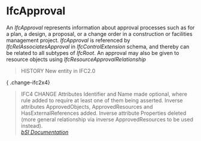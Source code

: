 IfcApproval
===========
An _IfcApproval_ represents information about approval processes such as for a
plan, a design, a proposal, or a change order in a construction or facilities
management project. _IfcApproval_ is referenced by _IfcRelAssociatesApproval_
in _IfcControlExtension_ schema, and thereby can be related to all subtypes of
_IfcRoot_. An approval may also be given to resource objects using
_IfcResourceApprovalRelationship_  
  
> HISTORY  New entity in IFC2.0  
  
{ .change-ifc2x4}  
> IFC4 CHANGE  Attributes Identifier and Name made optional, where rule added
> to require at least one of them being asserted. Inverse attributes
> ApprovedObjects, ApprovedResources and HasExternalReferences added. Inverse
> attribute Properties deleted (more general relationship via inverse
> ApprovedResources to be used instead).  
[ _bSI
Documentation_](https://standards.buildingsmart.org/IFC/DEV/IFC4_2/FINAL/HTML/schema/ifcapprovalresource/lexical/ifcapproval.htm)


